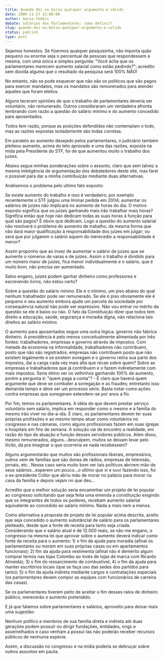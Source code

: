```yaml
---
title: Quando dói no bolso qualquer argumento é válido
date: 2006-11-27 22:00:00
author: marco.fedeli
debate: Salários dos Parlamentares: como definir?
slug: quando-doi-no-bolso-qualquer-argumento-e-valido
status: publish 
type: post
---
```


Sejamos honestos. Se fizermos qualquer pesquisinha, não importa quão pequeno ou enorme seja o percentual de pessoas que respondessem a mesma, com uma única e simples pergunta: "Você acha que os parlamentares merecem aumento salarial como estão pedindo?"; acredito sem dúvida alguma que o resultado da pesquisa será 100% NÃO!  

No entanto, não se pode esquecer que não são os políticos que são pagos para exercer mandatos, mas os mandatos são remunerados para atender aqueles que foram eleitos.  

Alguns teceram opiniões de que o trabalho de parlamentares deveria ser voluntário, não remunerado. Outros consideraram um verdadeira afronta lembrando com razão a questão do salário mínimo e do aumento concedido para aposentados.  

Todos tem razão, porque as posições defendidas não contemplam o todo, mas as razões expostas isoladamente são todas corretas.  

Em paralelo ao aumento desejado pelos parlamentares, o judiciário também pleiteou aumento, acima do teto aprovado e uma das razões, exposta na mída pela Presidente do STF, foi de que aumentou muito o trabalho dos juizes.  

Abaixo segue minhas ponderações sobre o assunto, claro que sem talvez a mesma inteligência de argumentação dos debatedores deste site, mas farei o possivel para dar a minha contribuição mediante duas alternativas.  

Análisemos o problema pelo ultimo fato exposto:  

Se existe aumento do trabalho e isso é verdadeiro; por exemplo recentemente o STF julgou uma liminar pedida em 2004; aumentar os salários de juizes não implicará no aumento de horas do dia. O motivo exposto significa que os juizes ganhando mais irão trabalhar mais horas? Significa então que hoje não dedicam todas as suas horas à função para qual são pagos? É obvio que dedicam. Logo a questão do aumento salarial não resolverá o problema do aumento de trabalho, da mesma forma que não dará maior qualificação à responsabilidade dos juizes em julgar; ou será que por julgarem o salário aquem do merecedio a responsabilidade é menor?  

Assim proponho que ao invez de aumentar o salário de juizes que se aumente o números de varas e de juizes. Assim o trabalho é dividido para um número maior de juizes, fica menor individualmente e o salário, que é muito bom, não precisa ser aumentado.  

Salvo engano, juizes podem ganhar dinheiro como professores e escrevendo livros, não estou certo?  

Sobre a questão do salário mínino. Ele é o mínimo, um piso abaixo do qual nenhum trabalhador pode ser remunerado. Se ele é piso obviamente ele é pequeno e seu aumento embora ajude um parcela da sociedade por consequência natural não pode ser expressivo. Não vou entrar no mérito da questão se ele é baixo ou não. O fato da Constituição dizer que todos tem direito a educação, saúde, segurança e moradia digna, não relaciona tais direitos ao salário mínimo.  

O aumento para aposentados segue uma outra lógica. governo não fabrica dinheiro. A previdência é pelo menos conceitualmente alimentada por três fontes: trabalhadores, empresas e governo através de impostos. Com metade da economia na informalidade, trabalhadores não contribuem, posto que não são registrados; empresas não contribuem posto que não existem legalmente e se existem sonegam e o governo retira sua parte dos impostos, daí a carga cada vez mais alta que recae sobre quem? Sobre as empresas e trabalhadores que já contribuem e o fazem indiretamente com mais impostos. Seria ótimo ver os velhinhos ganhando 100% de aumento, porém a pergunta é: "quem paga a conta"? - É claro que haverá quem argumente que deve se combater a sonegação e as fraudes; entretanto isso demanda tempo e deve ser um processo sério. Basta notar como ações contra empresas que sonegaram estendem-se por anos a fio.  

Por fim, temos os parlamentares. A idéia de que devem prestar serviço voluntário sem salário, implica em responder como o mesmo e a família do mesmo irão viver no dia-a-dia. É claro, os parlamentares devem ter suas próprias profissões e ao mesmo tempo atuar como voluntários no congresso e nas câmaras, como alguns profissionais fazem em suas igrejas e hospitais em fins de semana. A solução vai de encontro a realidade, em razão do tipo de atuação e função desses servidores públicos. Além disso, mesmo remunerados, alguns...desculpem, muitos se deixam levar pelo ilícito, dá pra imaginar o que ocorreria se nada recebessem?  

Alguns argumentarão que muitos são profissionais liberais, empresários, outros vem de famílias que são donas de rádios, empresas de televisão, jornais, etc.. Nesse caso seria muito bom ver tais políticos abrirem mão de seus salários...esperem um pouco...o ultimo que vi e ouvi fazendo isso, foi o ex-presidente Collor que abriu mão de morar no palácio para morar na casa da família e depois vejam no que deu...  

Acredito que a melhor solução seria encaminhar um projeto de lei popular ao congresso solicitando que seja feita uma emenda a constituição exigindo que os integrantes de todos os poderes, recebam aumento salarial equivalente ao concedido ao salário mínimo. Nada a mais nem a menos.  

Como alternativa a proposta de projeto de lei popular acima descrita, aceito que seja concedido o aumento substâncial de salário para os parlamentares pleiteado, desde que a fonte de receita para tanto seja criada. Considerando que o salário atual é de 12.000 reais, se não me engano, o congresso na mesma lei que aprovar sobre o aumento deverá indicar como fonte da receita para o aumento: 1) o fim da ajuda para moradia (afinal os parlamentares ou moram em suas próprias casas ou em apartamentos funcionais); 2) fim da ajuda para vestimenta (afinal não é demérito algum comprar ternos nas lojas Colombo ao invés de lojas de marca com Ricardo Almeida); 3) o fim do ressarcimento de combustivel; 4) o fim da ajuda para manter escritórios locais (que se faça uso das sedes dos partidos para tanto); 5) o fim da ajuda indireta mediante cargos e contratações especiais (os parlamentares devem compor as equipes com funcionários de carreira das casas).  

Se os parlamentares tiverem peito de aceitar o fim desses ralos de dinheiro público, merecerão o aumento pretendido.  

E já que falamos sobre parlamentares e salários, aproveito para deixar mais uma sugestão:  

Nenhum político e membros de sua família direta e indireta até duas gerações podem possuir ou dirigir fundações, entidades, ongs e assemelhados e caso venham a possui-las não poderão receber recursos públicos de nenhuma espécie.  

Assim, a discussão no congresso e na mídia poderia se debruçar sobre outros assuntos em pauta.

